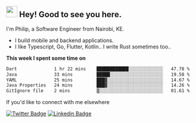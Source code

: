 <h2><img src="https://slackmojis.com/emojis/3643-cool-doge/download" width="30"/> Hey! Good to see you here.</h2>

<p>I'm Philip, a Software Engineer from Nairobi, KE. 

- I build mobile and backend applications.
- I like Typescript, Go, Flutter, Kotlin.. I write Rust sometimes too..</p>

**This week I spent some time on**
<!--START_SECTION:waka-->

```txt
Dart              1 hr 22 mins    ████████████░░░░░░░░░░░░░   47.78 %
Java              33 mins         █████░░░░░░░░░░░░░░░░░░░░   19.58 %
YAML              25 mins         ███▓░░░░░░░░░░░░░░░░░░░░░   14.67 %
Java Properties   24 mins         ███▓░░░░░░░░░░░░░░░░░░░░░   14.26 %
GitIgnore file    2 mins          ▒░░░░░░░░░░░░░░░░░░░░░░░░   01.61 %
```

<!--END_SECTION:waka-->

If you'd like to connect with me elsewhere

[![Twitter Badge](https://img.shields.io/badge/-Twitter-1ca0f1?style=flat-square&labelColor=1ca0f1&logo=twitter&logoColor=white&link=https://twitter.com/_diogorodrigues)](https://twitter.com/kimathiphil)  [![Linkedin Badge](https://img.shields.io/badge/-LinkedIn-blue?style=flat-square&logo=Linkedin&logoColor=white&link=https://www.linkedin.com/in/philip-kimathi-2604a9114/)](https://www.linkedin.com/in/philip-kimathi-2604a9114/)
